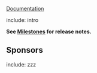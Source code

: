 [Documentation](https://github.com/VerifyTests/EmptyFiles)

include: intro

**See [Milestones](https://github.com/VerifyTests/EmptyFiles/milestones?state=closed) for release notes.**


## Sponsors


include: zzz